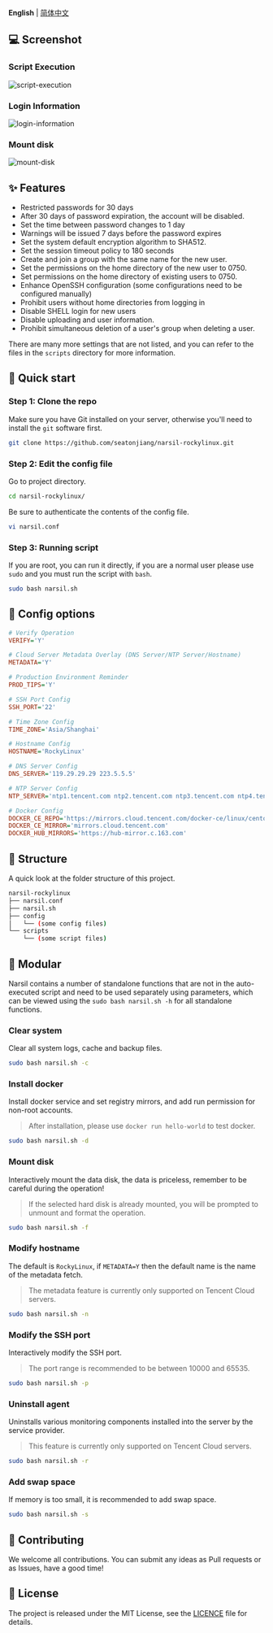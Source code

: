 **English** | [简体中文](README.zh-CN.md)

## 💻 Screenshot

### Script Execution

![script-execution](.github/script-execution.png)

### Login Information

![login-information](.github/login-information.png)

### Mount disk

![mount-disk](.github/mount-disk.png)

## ✨ Features

-   Restricted passwords for 30 days
-   After 30 days of password expiration, the account will be disabled.
-   Set the time between password changes to 1 day
-   Warnings will be issued 7 days before the password expires
-   Set the system default encryption algorithm to SHA512.
-   Set the session timeout policy to 180 seconds
-   Create and join a group with the same name for the new user.
-   Set the permissions on the home directory of the new user to 0750.
-   Set permissions on the home directory of existing users to 0750.
-   Enhance OpenSSH configuration (some configurations need to be configured manually)
-   Prohibit users without home directories from logging in
-   Disable SHELL login for new users
-   Disable uploading and user information.
-   Prohibit simultaneous deletion of a user's group when deleting a user.

There are many more settings that are not listed, and you can refer to the files in the `scripts` directory for more information.

## 🚀 Quick start

### Step 1: Clone the repo

Make sure you have Git installed on your server, otherwise you'll need to install the `git` software first.

```bash
git clone https://github.com/seatonjiang/narsil-rockylinux.git
```

### Step 2: Edit the config file

Go to project directory.

```bash
cd narsil-rockylinux/
```

Be sure to authenticate the contents of the config file.

```bash
vi narsil.conf
```

### Step 3: Running script

If you are root, you can run it directly, if you are a normal user please use `sudo` and you must run the script with `bash`.

```bash
sudo bash narsil.sh
```

## 📝 Config options

```ini
# Verify Operation
VERIFY='Y'

# Cloud Server Metadata Overlay (DNS Server/NTP Server/Hostname)
METADATA='Y'

# Production Environment Reminder
PROD_TIPS='Y'

# SSH Port Config
SSH_PORT='22'

# Time Zone Config
TIME_ZONE='Asia/Shanghai'

# Hostname Config
HOSTNAME='RockyLinux'

# DNS Server Config
DNS_SERVER='119.29.29.29 223.5.5.5'

# NTP Server Config
NTP_SERVER='ntp1.tencent.com ntp2.tencent.com ntp3.tencent.com ntp4.tencent.com ntp5.tencent.com'

# Docker Config
DOCKER_CE_REPO='https://mirrors.cloud.tencent.com/docker-ce/linux/centos/docker-ce.repo'
DOCKER_CE_MIRROR='mirrors.cloud.tencent.com'
DOCKER_HUB_MIRRORS='https://hub-mirror.c.163.com'
```

## 📂 Structure

A quick look at the folder structure of this project.

```bash
narsil-rockylinux
├── narsil.conf
├── narsil.sh
├── config
│   └── (some config files)
└── scripts
    └── (some script files)
```

## 🔨 Modular

Narsil contains a number of standalone functions that are not in the auto-executed script and need to be used separately using parameters, which can be viewed using the `sudo bash narsil.sh -h` for all standalone functions.

### Clear system

Clear all system logs, cache and backup files.

```bash
sudo bash narsil.sh -c
```

### Install docker

Install docker service and set registry mirrors, and add run permission for non-root accounts.

> After installation, please use `docker run hello-world` to test docker.

```bash
sudo bash narsil.sh -d
```

### Mount disk

Interactively mount the data disk, the data is priceless, remember to be careful during the operation!

> If the selected hard disk is already mounted, you will be prompted to unmount and format the operation.

```bash
sudo bash narsil.sh -f
```

### Modify hostname

The default is `RockyLinux`, if `METADATA=Y` then the default name is the name of the metadata fetch.

> The metadata feature is currently only supported on Tencent Cloud servers.

```bash
sudo bash narsil.sh -n
```

### Modify the SSH port

Interactively modify the SSH port.

> The port range is recommended to be between 10000 and 65535.

```bash
sudo bash narsil.sh -p
```

### Uninstall agent

Uninstalls various monitoring components installed into the server by the service provider.

> This feature is currently only supported on Tencent Cloud servers.

```bash
sudo bash narsil.sh -r
```

### Add swap space

If memory is too small, it is recommended to add swap space.

```bash
sudo bash narsil.sh -s
```

## 🤝 Contributing

We welcome all contributions. You can submit any ideas as Pull requests or as Issues, have a good time!

## 📃 License

The project is released under the MIT License, see the [LICENCE](https://github.com/seatonjiang/narsil-rockylinux/blob/main/LICENSE) file for details.
